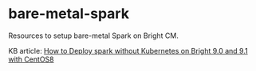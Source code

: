 # bare-metal-spark
Resources to setup bare-metal Spark on Bright CM. 

KB article: [How to Deploy spark without Kubernetes on Bright 9.0 and 9.1 with CentOS8](https://kb.brightcomputing.com/knowledge-base/how-to-deploy-spark-without-kubernetes-on-bright-9-0-with-centos8/)






